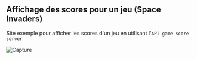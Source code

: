 ## Affichage des scores pour un jeu (Space Invaders)

Site exemple pour afficher les scores d'un jeu en utilisant l'`API game-score-server`

![Capture](https://user-images.githubusercontent.com/47943684/81065343-9232b480-8edb-11ea-82b6-d476b616aa38.png)
